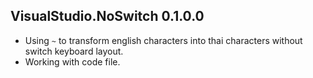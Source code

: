 ## VisualStudio.NoSwitch 0.1.0.0

- Using `~` to transform english characters into thai characters without switch keyboard layout.
- Working with code file.